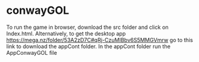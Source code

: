 # conwayGOL

To run the game in browser, download the src folder and click on Index.html.
Alternatively, to get the desktop app https://mega.nz/folder/53A2zD7C#qRj-CzuMIBbv6S5MMGVmrw go to this link to download the appCont folder.
In the appCont folder run the AppConwayGOL file
